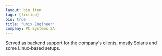 ```yaml
---
layout: bio_item
tags: [fiction]
bio: true
title: "Unix Engineer"
company: PC Systems SA
---
```


Served as backend support for the company's clients, mostly Solaris and some
Linux-based setups.
